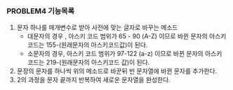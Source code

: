 ### PROBLEM4 기능목록

1. 문자 하나를 매개변수로 받아 사전에 맞는 글자로 바꾸는 메소드
   - 대문자의 경우 , 아스키 코드 범위가 65 - 90 (A-Z) 이므로 바뀐 문자의 아스키 코드는 155-(원래문자의 아스키코드값)이 된다.  
   - 소문자의 경우, 아스키 코드 범위가 97-122 (a-z) 이므로 바뀐 문자의 아스키 코드는 219-(원래문자의 아스키코드 값)이 된다.
2. 문장의 문자를 하나씩 위의 메소드로 바꾼뒤 빈 문자열에 바뀐 문자를 추가한다.
3. 2의 과정을 문자 끝까지 반복하여 새로운 문자열을 완성한다.